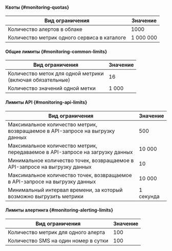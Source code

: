 #### Квоты {#monitoring-quotas}
Вид ограничения | Значение
----- | -----
Количество алертов в облаке | 1000
Количество метрик одного сервиса в каталоге | 1 000 000

#### Общие лимиты {#monitoring-common-limits}
Вид ограничения | Значение
----- | -----
Количество меток для одной метрики<br/>(включая обязательные) | 16
Количество значений одной метки | 1 000

#### Лимиты API {#monitoring-api-limits}
Вид ограничения | Значение
----- | -----
Максимальное количество метрик, возвращаемое в API-запросе на выгрузку данных | 500
Максимальное количество метрик, передаваемое в API-запросе на загрузку данных | 10 000
Минимальное количество точек, возвращаемое в API-запросе на выгрузку данных | 10
Максимальное количество точек, возвращаемое в API-запросе на выгрузку данных | 10 000
Минимальный интервал времени, за который возможно выгрузить метрики | 1 секунда

#### Лимиты алертинга {#monitoring-alerting-limits}
Вид ограничения | Значение
----- | -----
Количество метрик для одного алерта | 100
Количество SMS на один номер в сутки | 100